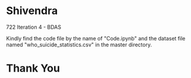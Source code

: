 # Shivendra
722 Iteration 4 - BDAS

Kindly find the code file by the name of "Code.ipynb" and the dataset file named "who_suicide_statistics.csv" in the master directory.

# Thank You
